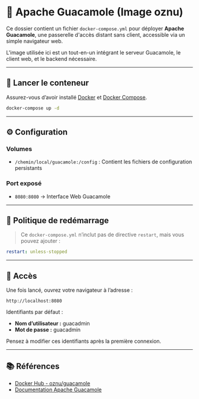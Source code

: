# 🥑 Apache Guacamole (Image oznu)

Ce dossier contient un fichier `docker-compose.yml` pour déployer **Apache Guacamole**, une passerelle d'accès distant sans client, accessible via un simple navigateur web.

L'image utilisée ici est un tout-en-un intégrant le serveur Guacamole, le client web, et le backend nécessaire.

---

## 🚀 Lancer le conteneur

Assurez-vous d’avoir installé [Docker](https://www.docker.com/) et [Docker Compose](https://docs.docker.com/compose/).

```bash
docker-compose up -d
```

---

## ⚙️ Configuration

### Volumes

- `/chemin/local/guacamole:/config` : Contient les fichiers de configuration persistants

### Port exposé

- `8080:8080` → Interface Web Guacamole

---

## 🔁 Politique de redémarrage

> Ce `docker-compose.yml` n’inclut pas de directive `restart`, mais vous pouvez ajouter :

```yaml
restart: unless-stopped
```

---

## 📍 Accès

Une fois lancé, ouvrez votre navigateur à l’adresse :

```
http://localhost:8080
```

Identifiants par défaut :
- **Nom d’utilisateur :** guacadmin
- **Mot de passe :** guacadmin

Pensez à modifier ces identifiants après la première connexion.

---

## 📚 Références

- [Docker Hub - oznu/guacamole](https://hub.docker.com/r/oznu/guacamole)
- [Documentation Apache Guacamole](http://guacamole.apache.org/)
